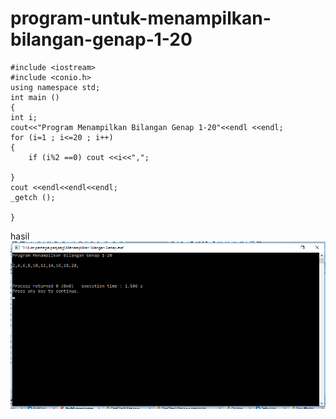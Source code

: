 # program-untuk-menampilkan-bilangan-genap-1-20

    #include <iostream>
    #include <conio.h>
    using namespace std;
    int main ()
    {
    int i;
    cout<<"Program Menampilkan Bilangan Genap 1-20"<<endl <<endl;
    for (i=1 ; i<=20 ; i++)
    {
        if (i%2 ==0) cout <<i<<",";

    }
    cout <<endl<<endl<<endl;
    _getch ();

    }
    
    

hasil![img](https://github.com/Masdiaditia/program-untuk-menampilkan-bilangan-genap-1-20/blob/master/Program%20%20menampilkan%20bil.genap%201-20.png?raw=true)

